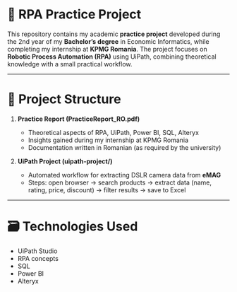 # 🤖 RPA Practice Project 

This repository contains my academic **practice project** developed during the 2nd year of my **Bachelor’s degree** in Economic Informatics, while completing my internship at **KPMG Romania**. 
The project focuses on **Robotic Process Automation (RPA)** using UiPath, combining theoretical knowledge with a small practical workflow.

---

# 📌 Project Structure  

1. **Practice Report (PracticeReport_RO.pdf)**  
   - Theoretical aspects of RPA, UiPath, Power BI, SQL, Alteryx  
   - Insights gained during my internship at KPMG Romania  
   - Documentation written in Romanian (as required by the university)  

2. **UiPath Project (uipath-project/)**  
   - Automated workflow for extracting DSLR camera data from **eMAG**  
   - Steps: open browser → search products → extract data (name, rating, price, discount) → filter results → save to Excel  

---

# 🗃️ Technologies Used  

- UiPath Studio  
- RPA concepts  
- SQL  
- Power BI  
- Alteryx  
